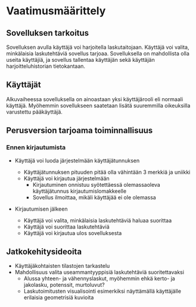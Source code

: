 # Vaatimusmäärittely

## Sovelluksen tarkoitus
Sovelluksen avulla käyttäjä voi harjoitella laskutaitojaan. 
Käyttäjä voi valita, minkälaisia laskutehtäviä sovellus tarjoaa.
Sovelluksella on mahdollista olla useita käyttäjiä, ja sovellus tallentaa käyttäjän sekä käyttäjän harjoitteluhistorian tietokantaan.

## Käyttäjät
Alkuvaiheessa sovelluksella on ainoastaan yksi käyttäjärooli eli normaali käyttäjä. Myöhemmin sovellukseen saatetaan lisätä suuremmilla oikeuksilla varustettu pääkäyttäjä.

## Perusversion tarjoama toiminnallisuus

### Ennen kirjautumista


* Käyttäjä voi luoda järjestelmään käyttäjätunnuksen
  * Käyttäjätunnuksen pituuden pitää olla vähintään 3 merkkiä ja uniikki
  * Käyttäjä voi kirjautua järjestelmään
    * Kirjautuminen onnistuu syötettäessä olemassaoleva käyttäjätunnus kirjautumislomakkeelle
    * Sovellus ilmoittaa, mikäli käyttäjää ei ole olemassa

* Kirjautumisen jälkeen
  * Käyttäjä voi valita, minkälaisia laskutehtäviä haluaa suorittaa
  * Käyttäjä voi suorittaa laskutehtäviä
  * Käyttäjä voi kirjautua ulos sovelluksesta

## Jatkokehitysideoita

* Käyttäjäkohtaisten tilastojen tarkastelu
* Mahdollisuus valita useammantyyppisiä laskutehtäviä suoritettavaksi
  * Alussa yhteen- ja vähennyslaskut, myöhemmin ehkä kerto- ja jakolasku, potenssit, murtoluvut?
  * Laskutoimitusten visualisointi esimerkiksi näyttämällä käyttäjälle erilaisia geometrisiä kuvioita


